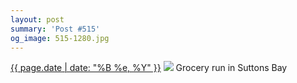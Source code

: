 ```yaml
---
layout: post
summary: 'Post #515'
og_image: 515-1280.jpg
---
```


<p>
  <time><a href="/515">{{ page.date | date: "%B %e, %Y" }}</a></time>
  <a href="/515"><img src="{{ site.assets_url }}/515-640.jpg" srcset="{{ site.assets_url }}/515-320.jpg 320w, {{ site.assets_url }}/515-640.jpg 640w, {{ site.assets_url }}/515-960.jpg 960w, {{ site.assets_url }}/515-1280.jpg 1280w" sizes="(min-width: 700px) 50vw, calc(100vw - 2rem)" /></a>
  <span>Grocery run in Suttons Bay</span>
</p>

